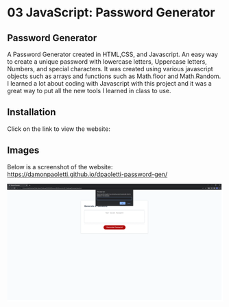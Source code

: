 # 03 JavaScript: Password Generator

## Password Generator

A Password Generator created in HTML,CSS, and Javascript. An easy way to create a unique password with lowercase letters, Uppercase letters, Numbers, and special characters. It was created using various javascript objects such as arrays and functions such as Math.floor and Math.Random. I learned a lot about coding with Javascript with this project and it was a great way to put all the new tools I learned in class to use.

## Installation

Click on the link to view the website:

## Images

Below is a screenshot of the website:
https://damonpaoletti.github.io/dpaoletti-password-gen/

![Password Generator](/Assets/working-screenshot.png)